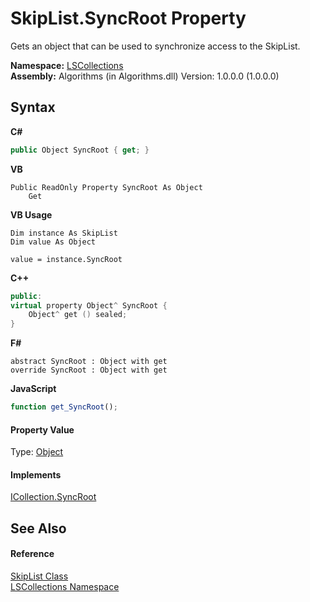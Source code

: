 # SkipList.SyncRoot Property 
 

Gets an object that can be used to synchronize access to the SkipList.

**Namespace:**&nbsp;<a href="74772e97-7817-3c3c-69d7-7adc29f9a1cd">LSCollections</a><br />**Assembly:**&nbsp;Algorithms (in Algorithms.dll) Version: 1.0.0.0 (1.0.0.0)

## Syntax

**C#**<br />
``` C#
public Object SyncRoot { get; }
```

**VB**<br />
``` VB
Public ReadOnly Property SyncRoot As Object
	Get
```

**VB Usage**<br />
``` VB Usage
Dim instance As SkipList
Dim value As Object

value = instance.SyncRoot

```

**C++**<br />
``` C++
public:
virtual property Object^ SyncRoot {
	Object^ get () sealed;
}
```

**F#**<br />
``` F#
abstract SyncRoot : Object with get
override SyncRoot : Object with get
```

**JavaScript**<br />
``` JavaScript
function get_SyncRoot();

```


#### Property Value
Type: <a href="http://msdn2.microsoft.com/en-us/library/e5kfa45b" target="_blank">Object</a>

#### Implements
<a href="http://msdn2.microsoft.com/en-us/library/ccad5w5z" target="_blank">ICollection.SyncRoot</a><br />

## See Also


#### Reference
<a href="71779526-fbe7-b15e-7782-10d57337282b">SkipList Class</a><br /><a href="74772e97-7817-3c3c-69d7-7adc29f9a1cd">LSCollections Namespace</a><br />